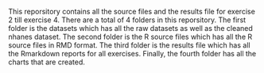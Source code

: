 This reporsitory contains all the source files and the results file for exercise 2 till exercise 4.
There are a total of 4 folders in this reporsitory. 
The first folder is the datasets which has all the raw datasets as well as the cleaned nhanes dataset.
The second folder is the R source files which has all the R source files in RMD format.
The third folder is the results file which has all the Rmarkdown reports for all exercises.
Finally, the fourth folder has all the charts that are created.
